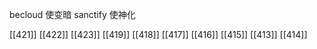 




becloud 使变暗
sanctify 使神化

[[421]]
[[422]]
[[423]]
[[419]]
[[418]]
[[417]]
[[416]]
[[415]]
[[413]]
[[414]]